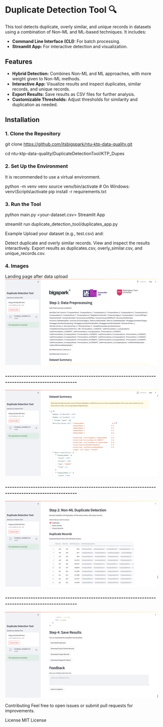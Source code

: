 # Duplicate Detection Tool 🔍

This tool detects duplicate, overly similar, and unique records in datasets using a combination of Non-ML and ML-based techniques. It includes:
- **Command Line Interface (CLI):** For batch processing.
- **Streamlit App:** For interactive detection and visualization.

## Features
- **Hybrid Detection:** Combines Non-ML and ML approaches, with more weight given to Non-ML methods.
- **Interactive App:** Visualize results and inspect duplicates, similar records, and unique records.
- **Export Results:** Save results as CSV files for further analysis.
- **Customizable Thresholds:** Adjust thresholds for similarity and duplication as needed.

## Installation

### 1. Clone the Repository

git clone https://github.com/itsbigspark/ntu-ktp-data-quality.git


cd ntu-ktp-data-quality/DuplicateDetectionTool/KTP_Dupes

### 2. Set Up the Environment
It is recommended to use a virtual environment.

python -m venv venv
source venv/bin/activate  # On Windows: venv\Scripts\activate
pip install -r requirements.txt

### 3. Run the Tool

python main.py <your-dataset.csv>
Streamlit App

streamlit run duplicate_detection_tool/duplicates_app.py



Example
Upload your dataset (e.g., test.csv) and:

Detect duplicate and overly similar records.
View and inspect the results interactively.
Export results as duplicates.csv, overly_similar.csv, and unique_records.csv.


### 4. Images

Landing page after data upload
![Screenshot of Duplicate Detection Tool](Screenshots/Screenshot%202025-01-10%20at%2014.10.30.png)

### ------------------------------------------------------------------------------------------------

![Screenshot of Duplicate Detection Tool](Screenshots/Screenshot%202025-01-10%20at%2014.10.53.png)

### ------------------------------------------------------------------------------------------------

![Screenshot of Duplicate Detection Tool](Screenshots/Screenshot%202025-01-10%20at%2014.12.41.png)

### ------------------------------------------------------------------------------------------------

![Screenshot of Duplicate Detection Tool](Screenshots/Screenshot%202025-01-10%20at%2014.12.49.png)





Contributing
Feel free to open issues or submit pull requests for improvements.

License
MIT License
